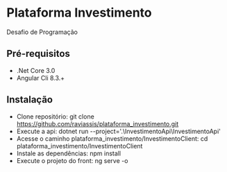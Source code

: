 # Plataforma Investimento
Desafio de Programação
## Pré-requisitos
- .Net Core 3.0
- Angular Cli 8.3.+
## Instalação
- Clone repositório: git clone https://github.com/raviassis/plataforma_investimento.git
- Execute a api: dotnet run --project='.\InvestimentoApi\InvestimentoApi\'
- Acesse o caminho plataforma_investimento/InvestimentoClient: cd plataforma_investimento/InvestimentoClient
- Instale as dependências: npm install
- Execute o projeto do front: ng serve -o
